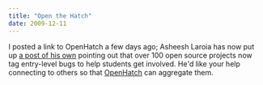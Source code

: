 ```yaml
---
title: "Open the Hatch"
date: 2009-12-11
---
```

I posted a link to OpenHatch a few days ago; Asheesh Laroia has now put up <a href="https://openhatch.org/blog/2009/get-involved-in-foss/">a post of his own</a> pointing out that over 100 open source projects now tag entry-level bugs to help students get involved. He'd like your help connecting to others so that <a href="https://openhatch.org/">OpenHatch</a> can aggregate them.
